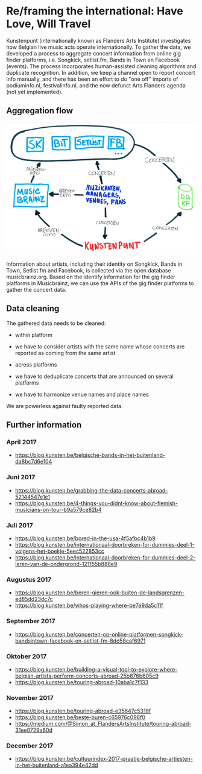 # Re/framing the international: Have Love, Will Travel

Kunstenpunt (internationally known as Flanders Arts Institute) investigates how Belgian live music acts operate internationally.
To gather the data, we developed a process to aggregate concert information from online gig finder platforms, i.e. Songkick, setlist.fm, Bands in Town en Facebook (events).
The process incorporates human-assisted cleaning algorithms and duplicate recognition.
In addition, we keep a channel open to report concert info manually, and there has been an effort to do "one off" imports of podiuminfo.nl, festivalinfo.nl, and the now defunct Arts Flanders agenda (not yet implemented).

## Aggregation flow

![Automatic flow](flow.png?raw=true "Automatic flow of concert info aggregation")

Information about artists, including their identity on Songkick, Bands in Town, Setlist.fm and Facebook, is collected via the open database musicbrainz.org.
Based on the identify information for the gig finder platforms in Musicbrainz, we can use the APIs of the gig finder platforms to gather the concert data.


## Data cleaning

The gathered data needs to be cleaned:

- within platform
 - we have to consider artists with the same name whose concerts are reported as coming from the same artist

- across platforms
 - we have to deduplicate concerts that are announced on several platforms
 - we have to harmonize venue names and place names

We are powerless against faulty reported data.


## Further information

### April 2017
- https://blog.kunsten.be/belgische-bands-in-het-buitenland-da8bc7d6e104

### Juni 2017
- https://blog.kunsten.be/grabbing-the-data-concerts-abroad-52144547e1e1
- https://blog.kunsten.be/4-things-you-didnt-know-about-flemish-musicians-on-tour-b9a579ce82b4

### Juli 2017
- https://blog.kunsten.be/bored-in-the-usa-4f5afbc4b1b9
- https://blog.kunsten.be/internationaal-doorbreken-for-dummies-deel-1-volgens-het-boekje-5eec522853cc
- https://blog.kunsten.be/internationaal-doorbreken-for-dummies-deel-2-leren-van-de-ondergrond-121155b888e9

### Augustus 2017
- https://blog.kunsten.be/beren-gieren-ook-buiten-de-landsgrenzen-ed85dd23dc7c
- https://blog.kunsten.be/whos-playing-where-be7e9da5c11f

### September 2017
- https://blog.kunsten.be/concerten-op-online-platformen-songkick-bandsintown-facebook-en-setlist-fm-8dd58caf6971

### Oktober 2017
- https://blog.kunsten.be/building-a-visual-tool-to-explore-where-belgian-artists-perform-concerts-abroad-25b876b605c9
- https://blog.kunsten.be/touring-abroad-10aba1c7f133

### November 2017
- https://blog.kunsten.be/touring-abroad-e35647c5318f
- https://blog.kunsten.be/beste-buren-c65976c096f0
- https://medium.com/@Simon_at_FlandersArtsInstitute/touring-abroad-31ee0729a60d

### December 2017
- https://blog.kunsten.be/cultuurindex-2017-praatje-belgische-artiesten-in-het-buitenland-a1ea394e42dd